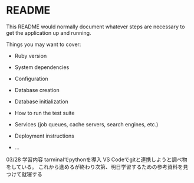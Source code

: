 # README

This README would normally document whatever steps are necessary to get the
application up and running.

Things you may want to cover:

* Ruby version

* System dependencies

* Configuration

* Database creation

* Database initialization

* How to run the test suite

* Services (job queues, cache servers, search engines, etc.)

* Deployment instructions

* ...

03/28 学習内容
tarminalでpythonを導入
VS Codeでgitと連携しようと調べ物をしている。
これから進めるが終わり次第、明日学習するための参考資料を見つけて就寝する
